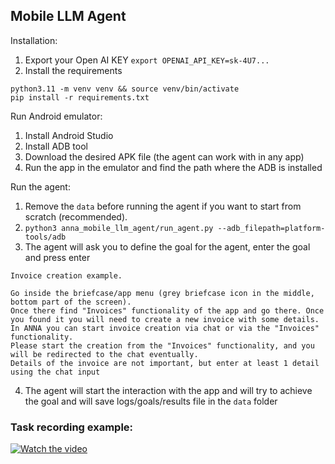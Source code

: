 ## Mobile LLM Agent

Installation:
1. Export your Open AI KEY 
`export OPENAI_API_KEY=sk-4U7...`
2. Install the requirements
```
python3.11 -m venv venv && source venv/bin/activate
pip install -r requirements.txt
```

Run Android emulator:
1. Install Android Studio
2. Install ADB tool
3. Download the desired APK file (the agent can work with in any app)
4. Run the app in the emulator and find the path where the ADB is installed

Run the agent:
1. Remove the `data` before running the agent if you want to start from scratch (recommended).
2. `python3 anna_mobile_llm_agent/run_agent.py --adb_filepath=platform-tools/adb`
3. The agent will ask you to define the goal for the agent, enter the goal and press enter
```
Invoice creation example.

Go inside the briefcase/app menu (grey briefcase icon in the middle, bottom part of the screen).
Once there find "Invoices" functionality of the app and go there. Once you found it you will need to create a new invoice with some details.
In ANNA you can start invoice creation via chat or via the "Invoices" functionality.
Please start the creation from the "Invoices" functionality, and you will be redirected to the chat eventually.
Details of the invoice are not important, but enter at least 1 detail using the chat input
```
4. The agent will start the interaction with the app and will try to achieve the goal and will save logs/goals/results file in the `data` folder

### Task recording example:
[![Watch the video](https://img.youtube.com/vi/8X7OSHMQv38/0.jpg)](https://youtu.be/8X7OSHMQv38)
